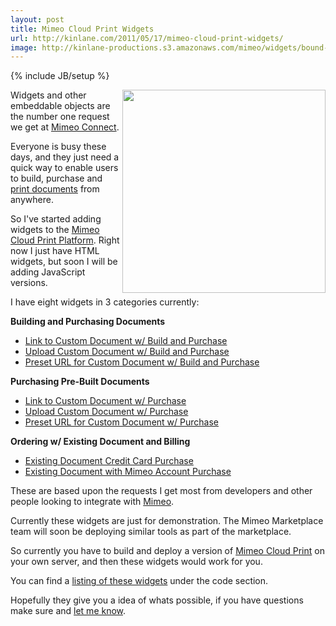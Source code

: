 ```yaml
---
layout: post
title: Mimeo Cloud Print Widgets
url: http://kinlane.com/2011/05/17/mimeo-cloud-print-widgets/
image: http://kinlane-productions.s3.amazonaws.com/mimeo/widgets/bound-document-widget.png
---
```

{% include JB/setup %}
<p>
     <img src="http://kinlane-productions.s3.amazonaws.com/mimeo/widgets/bound-document-widget.png"  width="325" align="right" />Widgets and other embeddable objects are the number one request we get at <a title="Mimeo Connect" href="http://developer.mimeo.com/">Mimeo Connect</a>.
</p>

<p>
     Everyone is busy these days, and they just need a quick way to enable users to build, purchase and <a title="print documents" href="http://www.mimeo.com">print documents</a> from anywhere.
</p>

<p>
     So I've started adding widgets to the <a title="Mimeo Cloud Print Platform" href="http://developer.mimeo.com/projects/project_detail.php?ID=11">Mimeo Cloud Print Platform</a>. Right now I just have HTML widgets, but soon I will be adding JavaScript versions.
</p>

<p>
     I have eight widgets in 3 categories currently:
</p>

<p>
     <strong>Building and Purchasing Documents</strong>
</p>
<ul class="blue">
     <li>
          <a title="Link to Custom Document w/ Build and Purchase" href="http://developer.mimeo.commcp-widgets/widgets/bp-link.php">Link to Custom Document w/ Build and Purchase</a>
     </li>
     <li>
          <a title="Upload Custom Document w/ Build and Purchase" href="http://developer.mimeo.commcp-widgets/widgets/bp-upload.php">Upload Custom Document w/ Build and Purchase</a>
     </li>
     <li>
          <a title="Preset URL for Custom Document w/ Build and Purchase" href="http://developer.mimeo.commcp-widgets/widgets/bp-preset.php">Preset URL for Custom Document w/ Build and Purchase</a>
     </li>
</ul>
<p>
     <strong>Purchasing Pre-Built Documents</strong>
</p>
<ul class="blue">
     <li>
          <a title="Link to Custom Document w/ Purchase" href="http://developer.mimeo.commcp-widgets/widgets/p-link.php">Link to Custom Document w/ Purchase</a>
     </li>
     <li>
          <a title="Upload Custom Document w/ Purchase" href="http://developer.mimeo.commcp-widgets/widgets/p-upload.php">Upload Custom Document w/ Purchase</a>
     </li>
     <li>
          <a title="Preset URL for Custom Document w/ Purchase" href="http://developer.mimeo.commcp-widgets/widgets/p-preset.php">Preset URL for Custom Document w/ Purchase</a>
     </li>
</ul>
<p>
     <strong>Ordering w/ Existing Document and Billing</strong>
</p>
<ul class="blue">
     <li>
          <a title="Existing Document Credit Card Purchase" href="http://developer.mimeo.commcp-widgets/widgets/e-creditcard.php">Existing Document Credit Card Purchase</a>
     </li>
     <li>
          <a title="Existing Document with Mimeo Account Purchase" href="http://developer.mimeo.commcp-widgets/widgets/e-mimeocredit.php">Existing Document with Mimeo Account Purchase</a>
     </li>
</ul>
<p>
     These are based upon the requests I get most from developers and other people looking to integrate with <a title="Mimeo.com" href="http://www.mimeo.com">Mimeo</a>.
</p>

<p>
     Currently these widgets are just for demonstration. The Mimeo Marketplace team will soon be deploying similar tools as part of the marketplace.
</p>

<p>
     So currently you have to build and deploy a version of <a title="Mimeo Cloud Print" href="http://developer.mimeo.comprojects/project_detail.php?ID=11">Mimeo Cloud Print</a> on your own server, and then these widgets would work for you.
</p>

<p>
     You can find a <a title="listing of widgets" href="http://developer.mimeo.commcp-widgets/index.php">listing of these widgets</a> under the code section.
</p>

<p>
     Hopefully they give you a idea of whats possible, if you have questions make sure and <a title="let me know" href="http://developer.mimeo.comsupport/contact.php">let me know</a>.
</p>